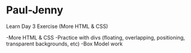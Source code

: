 # Paul-Jenny
Learn Day 3 Exercise (More HTML &amp; CSS)

-More HTML & CSS
-Practice with divs (floating, overlapping, positioning, transparent
backgrounds, etc)
-Box Model work
